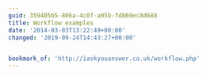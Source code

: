 ```yaml
---
guid: 359405b5-806a-4c0f-a05b-fd869ec8d688
title: Workflow examples
date: '2014-03-03T13:22:49+00:00'
changed: '2019-09-24T14:43:27+00:00'


bookmark_of: 'http://iaskyouanswer.co.uk/workflow.php'
---
```




